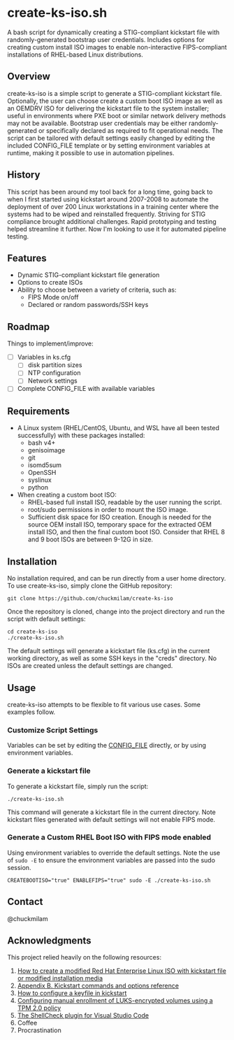 # create-ks-iso.sh
A bash script for dynamically creating a STIG-compliant kickstart file with randomly-generated bootstrap user credentials. 
Includes options for creating custom install ISO images to enable non-interactive FIPS-compliant installations of RHEL-based Linux distributions.

## Overview
create-ks-iso is a simple script to generate a STIG-compliant kickstart file. Optionally, the user can choose create a custom boot ISO image as well as an OEMDRV ISO for delivering the kickstart file to the system installer; useful in environments where PXE boot or similar network delivery methods may not be available. Bootstrap user credentials may be either randomly-generated or specifically declared as required to fit operational needs. The script can be tailored with default settings easily changed by editing the included CONFIG_FILE template or by setting environment variables at runtime, making it possible to use in automation pipelines.

## History
This script has been around my tool back for a long time, going back to when I first started using kickstart around 2007-2008 to automate the deployment of over 200 Linux workstations in a training center where the systems had to be wiped and reinstalled frequently. Striving for STIG compliance brought additional challenges. Rapid prototyping and testing helped streamline it further. Now I'm looking to use it for automated pipeline testing.

## Features
* Dynamic STIG-compliant kickstart file generation
* Options to create ISOs
* Ability to choose between a variety of criteria, such as:
    * FIPS Mode on/off
    * Declared or random passwords/SSH keys

## Roadmap
Things to implement/improve:
- [ ] Variables in ks.cfg
    - [ ] disk partition sizes
    - [ ] NTP configuration
    - [ ] Network settings
- [ ] Complete CONFIG_FILE with available variables

## Requirements
* A Linux system (RHEL/CentOS, Ubuntu, and WSL have all been tested successfully) with these packages installed:
    * bash v4+
    * genisoimage
    * git
    * isomd5sum
    * OpenSSH
    * syslinux
    * python
* When creating a custom boot ISO:
    * RHEL-based full install ISO, readable by the user running the script.
    * root/sudo permissions in order to mount the ISO image.
    * Sufficient disk space for ISO creation. Enough is needed for the source OEM install ISO, temporary space for the extracted OEM install ISO, and then the final custom boot ISO. Consider that RHEL 8 and 9 boot ISOs are between 9-12G in size.

## Installation
No installation required, and can be run directly from a user home directory. 
To use create-ks-iso, simply clone the GitHub repository:
```
git clone https://github.com/chuckmilam/create-ks-iso
```
Once the repository is cloned, change into the project directory and run the script with default settings:
```
cd create-ks-iso
./create-ks-iso.sh
```
The default settings will generate a kickstart file (ks.cfg) in the current working directory, as well as some SSH keys in the "creds" directory. 
No ISOs are created unless the default settings are changed.

## Usage
create-ks-iso attempts to be flexible to fit various use cases. Some examples follow.

### Customize Script Settings
Variables can be set by editing the [CONFIG_FILE](CONFIG_FILE) directly, or by using environment variables. 

### Generate a kickstart file
To generate a kickstart file, simply run the script:
```
./create-ks-iso.sh
```
This command will generate a kickstart file in the current directory. Note kickstart files generated with default settings will not enable FIPS mode.

### Generate a Custom RHEL Boot ISO with FIPS mode enabled
Using environment variables to override the default settings. Note the use of `sudo -E` to ensure the environment variables are passed into the sudo session.
```Shell
CREATEBOOTISO="true" ENABLEFIPS="true" sudo -E ./create-ks-iso.sh
```

## Contact
@chuckmilam 

## Acknowledgments
This project relied heavily on the following resources:
1.  [How to create a modified Red Hat Enterprise Linux ISO with kickstart file or modified installation media](https://access.redhat.com/solutions/60959)
2.  [Appendix B. Kickstart commands and options reference](https://access.redhat.com/documentation/en-us/red_hat_enterprise_linux/9/html/performing_an_advanced_rhel_9_installation/kickstart-commands-and-options-reference_installing-rhel-as-an-experienced-user)
3.  [How to configure a keyfile in kickstart](https://access.redhat.com/solutions/4349431)
4.  [Configuring manual enrollment of LUKS-encrypted volumes using a TPM 2.0 policy](https://access.redhat.com/documentation/en-us/red_hat_enterprise_linux/9/html/security_hardening/configuring-automated-unlocking-of-encrypted-volumes-using-policy-based-decryption_security-hardening#configuring-manual-enrollment-of-volumes-using-tpm2_configuring-automated-unlocking-of-encrypted-volumes-using-policy-based-decryption)
5. [The ShellCheck plugin for Visual Studio Code](https://github.com/vscode-shellcheck/vscode-shellcheck)
6. Coffee
7. Procrastination
